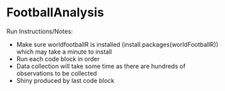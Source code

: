 # FootballAnalysis

Run Instructions/Notes:

- Make sure worldfootballR is installed (install.packages(worldFootballR)) which may take a minute to install 
- Run each code block in order
- Data collection will take some time as there are hundreds of observations to be collected
- Shiny produced by last code block

